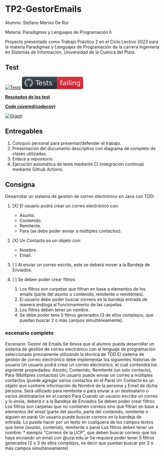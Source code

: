<!-- profe, si ve esto me debe un 10 -->
# TP2-GestorEmails
Alumno: Stefano Merino De Rui

Materia: Paradigmas y Lenguajes de Programación II

Proyecto presentado como Trabajo Práctico 2 en el Ciclo Lectivo 2023 para la materia Paradigmas y Lenguajes de Programación de la carrera Ingeniería en Sistemas de Información, Universidad de la Cuenca del Plata.

## Test
[![Tests](https://github.com/Billones142/TP2-GestorEmails/actions/workflows/Test.yml/badge.svg)](https://github.com/Billones142/TP2-GestorEmails/actions/workflows/Test.yml)
![Badge](https://raw.githubusercontent.com/Billones142/TP2-GestorEmails/reports/badge.svg)

**[Resutados de los test](https://billones142.github.io/TP2-GestorEmails/target/my-reports/index.html)**

**[Code covered(codecov)](https://codecov.io/gh/Billones142/TP2-GestorEmails)**

[![Graph](https://codecov.io/gh/Billones142/TP2-GestorEmails/graphs/sunburst.svg?token=1134BUN664)](https://codecov.io/gh/Billones142/TP2-GestorEmails)
## Entregables

1. Coloquio personal para presentar/defender el trabajo.
2. Presentación del documento descriptivo con diagrama de completo de clases utilizadas.
3. Enlace a repositorio.
4. Ejecución automática de tests mediante CI (integración continua) mediante Github Actions.

## Consigna

Desarrollar un sistema de gestión de correo electrónico en Java con TDD:

1. [X] El usuario podrá crear un correo electrónico con:
    - Asunto.
    - Contenido.
    - Remitente.
    - Para (se debe poder enviar a múltiples contactos).
3. [X] Un Contacto es un objeto con:

    - Nombre.
    - Email.
4. [ ] Al enviar un correo escrito, este se deberá mover a la Bandeja de Enviados.
5. [ ] Se deben poder crear filtros:
    1. Los filtros son carpetas que filtran en base a elementos de los emails (parte del asunto o contenido, remitente o remitentes).
    2. El usuario debe poder buscar correos en la bandeja entrada de manera análoga al funcionamiento de las carpetas.
    3. Los filtros deben tener un nombre.
    4. Se debe poder tene 5 filtros generados (3 de ellos complejos, que puedan buscar 2 o más campos simultáneamente).
  
### escenario completo
Escenario: Gestor de Emails
Se desea que el alumno pueda desarrollar un sistema de gestión de correo electrónico con el lenguaje de programación seleccionado previamente utilizando la técnica de TDD
El sistema de gestión de correo electrónico debe implementar los siguientes historias de usuario
Un usuario podrá crear un correo electrónico, el cual contendrá los siguiente propiedades: Asunto, Contenido, Remitente (un solo contacto), Para (Múltiples contactos)
Un usuario puede enviar un correo a múltiples contactos (puede agregar varios contactos en el Para)
Un Contacto es un objeto que contiene información de Nombre de la persona y Email de dicha persona. Será utilizado para remitente o para enviar a un destinatario o varios destinatarios en el campo Para
Cuando un usuario escribe un correo y lo envía, deberá ir a la Bandeja de Enviados
Se deben poder crear filtros 
Los filtros son carpetas que no contienen correos sino que filtran en base a elementos del email (parte del asunto, parte del contenido, remitente o alguien en para)
Un usuario puede buscar correos en la bandeja de entrada. Lo puede hacer por un texto en cualquiera de los campos textos que tiene (asunto, contenido, remitente o para)
Los filtros deben tener un nombre: 
    * ejemplo “Correos de la UCP”, que deben buscar correos que los haya enviando un email con @ucp.edu.ar
Se requiere poder tener 5 filtros generados (2 o 3 de ellos complejos, es decir que puedan buscar por 2 o más campos simultáneamente)

